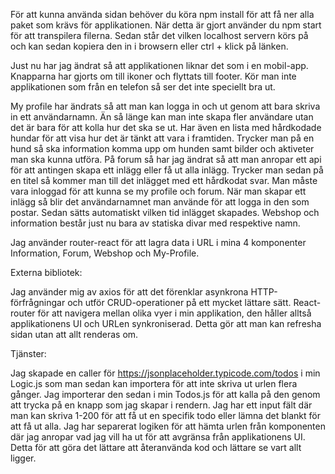 
För att kunna använda sidan behöver du köra npm install för att få ner alla paket som krävs för applikationen. När detta är gjort använder du npm start för att transpilera filerna. Sedan står det vilken localhost servern körs på och kan sedan kopiera den in i browsern eller ctrl + klick på länken.

Just nu har jag ändrat så att applikationen liknar det som i en mobil-app. Knapparna har gjorts om till ikoner och flyttats till footer. Kör man inte applikationen som från en telefon så ser det inte speciellt bra ut. 

My profile har ändrats så att man kan logga in och ut genom att bara skriva in ett användarnamn. Än så länge kan man inte skapa fler användare utan det är bara för att kolla hur det ska se ut. Har även en lista med hårdkodade hundar för att visa hur det är tänkt att vara i framtiden. Trycker man på en hund så ska information komma upp om hunden samt bilder och aktiveter man ska kunna utföra.
På forum så har jag ändrat så att man anropar ett api för att antingen skapa ett inlägg eller få ut alla inlägg. Trycker man sedan på en titel så kommer man till det inlägget med ett hårdkodat svar.
Man måste vara inloggad för att kunna se my profile och forum. När man skapar ett inlägg så blir det användarnamnet man använde för att logga in den som postar. Sedan sätts automatiskt vilken tid inlägget skapades.
Webshop och information består just nu bara av statiska divar med respektive namn.

Jag använder router-react för att lagra data i URL i mina 4 komponenter Information, Forum, Webshop och My-Profile.

Externa bibliotek:

Jag använder mig av axios för att det förenklar asynkrona HTTP-förfrågningar och utför CRUD-operationer på ett mycket lättare sätt.
React-router för att navigera mellan olika vyer i min applikation, den håller alltså applikationens UI och URLen synkroniserad. Detta gör att man kan refresha sidan utan att allt renderas om.

Tjänster:

Jag skapade en caller för https://jsonplaceholder.typicode.com/todos i min Logic.js som man sedan kan importera för att inte skriva ut urlen flera gånger. Jag importerar den sedan i min Todos.js för att kalla på den genom att trycka på en knapp som jag skapar i rendern. Jag har ett input fält där man kan skriva 1-200 för att få ut en specifik todo eller lämna det blankt för att få ut alla. Jag har separerat logiken för att hämta urlen från komponenten där jag anropar vad jag vill ha ut för att avgränsa från applikationens UI. Detta för att göra det lättare att återanvända kod och lättare se vart allt ligger.

